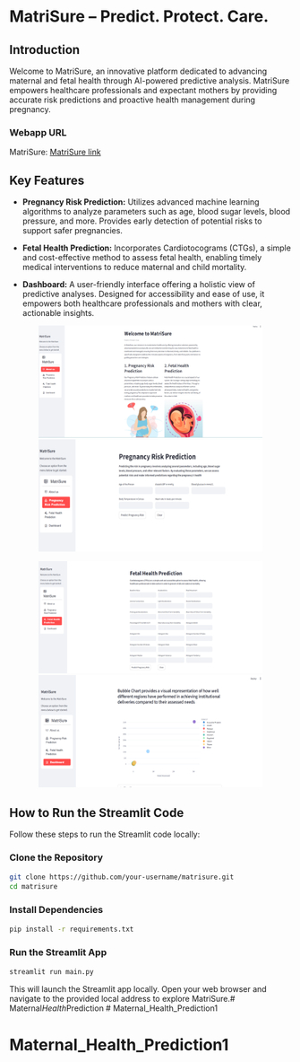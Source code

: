 # MatriSure – Predict. Protect. Care.

## Introduction

Welcome to MatriSure, an innovative platform dedicated to advancing maternal and fetal health through AI-powered predictive analysis. MatriSure empowers healthcare professionals and expectant mothers by providing accurate risk predictions and proactive health management during pregnancy.

### Webapp URL
MatriSure: [MatriSure link](https://maternalcare-cbupxflodo4uhz8hzqqqng.streamlit.app/)

## Key Features

- **Pregnancy Risk Prediction:** Utilizes advanced machine learning algorithms to analyze parameters such as age, blood sugar levels, blood pressure, and more. Provides early detection of potential risks to support safer pregnancies.

- **Fetal Health Prediction:** Incorporates Cardiotocograms (CTGs), a simple and cost-effective method to assess fetal health, enabling timely medical interventions to reduce maternal and child mortality.

- **Dashboard:** A user-friendly interface offering a holistic view of predictive analyses. Designed for accessibility and ease of use, it empowers both healthcare professionals and mothers with clear, actionable insights.

<p align="center">
    <img src="./graphics/about_us.png" alt="About us" width="400" height  = "200"/> <img src="./graphics/pregnancy_risk_prediction.png" alt="preganancy_risk_Prediction" width="400" height  = "200"/>

</p>

<p align="center">
    <img src="./graphics/fetal_health_prediction.png" alt="fetal_health_prediction" width="400" height  = "200"/> <img src="./graphics/dashboard.png" alt="dashboard" width="400" height  = "200"/>

</p>

## How to Run the Streamlit Code

Follow these steps to run the Streamlit code locally:

### Clone the Repository

```bash
git clone https://github.com/your-username/matrisure.git
cd matrisure
```
### Install Dependencies
 ```bash
 pip install -r requirements.txt
 ```
 ### Run the Streamlit App
 ```bash
streamlit run main.py
```
This will launch the Streamlit app locally. Open your web browser and navigate to the provided local address to explore MatriSure.#   M a t e r n a l _ H e a l t h _ P r e d i c t i o n 
 
 # Maternal_Health_Prediction1
# Maternal_Health_Prediction1
